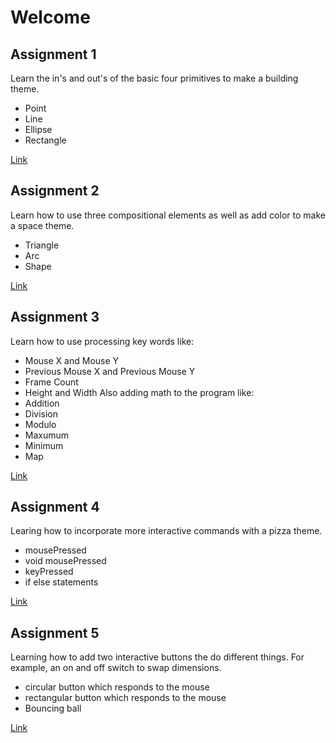 # Welcome

## Assignment 1
Learn the in's and out's of the basic four primitives to make a building theme.
- Point
- Line
- Ellipse
- Rectangle

[Link](s19magd150lab01_Lisiecki/Assignment_1.pde)
## Assignment 2
Learn how to use three compositional elements as well as add color to make a space theme.
- Triangle
- Arc
- Shape

[Link](s19magd150lab02_Lisiecki/s19magd150lab02_Lisiecki.pde)
## Assignment 3
Learn how to use processing key words like:
- Mouse X and Mouse Y
- Previous Mouse X and Previous Mouse Y
- Frame Count
- Height and Width
Also adding math to the program like:
- Addition
- Division
- Modulo
- Maxumum
- Minimum
- Map

[Link](s19magd150lab03_Lisiecki/sketch_190218a/sketch_190218a.pde)
## Assignment 4
Learing how to incorporate more interactive commands with a pizza theme.
- mousePressed
- void mousePressed
- keyPressed
- if else statements

[Link](s19magd150lab04_Lisiecki/s19magd150lab04_Lisiecki.pde)
## Assignment 5
Learning how to add two interactive buttons the do different things. For example, an on and off switch to swap dimensions. 
- circular button which responds to the mouse
- rectangular button which responds to the mouse
- Bouncing ball

[Link](s19magd150lab05_Lisiecki/s19magd150lab05_Lisiecki.pde)
